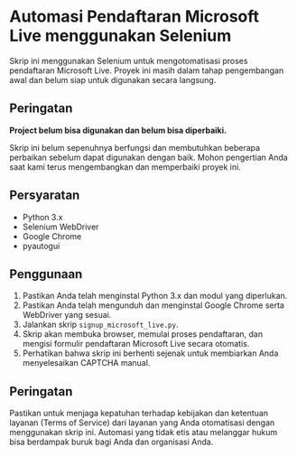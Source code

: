 <!-- @format -->

# Automasi Pendaftaran Microsoft Live menggunakan Selenium

Skrip ini menggunakan Selenium untuk mengotomatisasi proses pendaftaran Microsoft Live. Proyek ini masih dalam tahap pengembangan awal dan belum siap untuk digunakan secara langsung.

## Peringatan

**Project belum bisa digunakan dan belum bisa diperbaiki.**

Skrip ini belum sepenuhnya berfungsi dan membutuhkan beberapa perbaikan sebelum dapat digunakan dengan baik. Mohon pengertian Anda saat kami terus mengembangkan dan memperbaiki proyek ini.

## Persyaratan

- Python 3.x
- Selenium WebDriver
- Google Chrome
- pyautogui

## Penggunaan

1. Pastikan Anda telah menginstal Python 3.x dan modul yang diperlukan.
2. Pastikan Anda telah mengunduh dan menginstal Google Chrome serta WebDriver yang sesuai.
3. Jalankan skrip `signup_microsoft_live.py`.
4. Skrip akan membuka browser, memulai proses pendaftaran, dan mengisi formulir pendaftaran Microsoft Live secara otomatis.
5. Perhatikan bahwa skrip ini berhenti sejenak untuk membiarkan Anda menyelesaikan CAPTCHA manual.

## Peringatan

Pastikan untuk menjaga kepatuhan terhadap kebijakan dan ketentuan layanan (Terms of Service) dari layanan yang Anda otomatisasi dengan menggunakan skrip ini. Automasi yang tidak etis atau melanggar hukum bisa berdampak buruk bagi Anda dan organisasi Anda.
